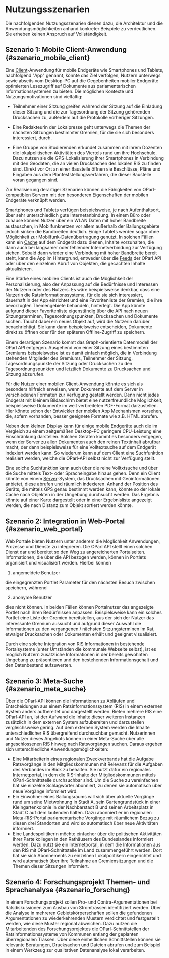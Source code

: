 Nutzungsszenarien
=================

Die nachfolgenden Nutzungsszenarien dienen dazu, die Architektur und die
Anwendungsmöglichkeiten anhand konkreter Beispiele zu verdeutlichen. Sie
erheben keinen Anspruch auf Vollständigkeit.

## Szenario 1: Mobile Client-Anwendung {#szenario_mobile_client}

Eine [Client](#client)-Anwendung für mobile Endgeräte wie Smartphones und Tablets,
nachfolgend "App" genannt, könnte das Ziel verfolgen, Nutzern unterwegs
sowie abseits vom Desktop-PC auf die Gegebenheiten mobiler Endgeräte optimierten
Lesezugriff auf Dokumente aus parlamentarischen Informationssystemen
zu bieten. Die möglichen Kontexte und Nutzungsmotivationen sind vielfältig:

* Teilnehmer einer Sitzung greifen während der Sitzung auf die Einladung
  dieser Sitzung und die zur Tagesordnung der Sitzung gehörenden
  Drucksachen zu, außerdem auf die Protokolle vorheriger Sitzungen.

* Eine Redakteurin der Lokalpresse geht unterwegs die Themen der nächsten
  Sitzungen bestimmter Gremien, für die sie sich besonders interessiert,
  durch.

* Eine Gruppe von Studierenden erkundet zusammen mit ihrem Dozenten die
  lokalpolitischen Aktivitäten des Viertels rund um ihre Hochschule. Dazu
  nutzen sie die GPS-Lokalisierung ihrer Smartphones in Verbindung mit den
  Geodaten, die an vielen Drucksachen des lokalen RIS zu finden sind. Direkt
  vor Ort an einer Baustelle öffnen sie Beschlüsse, Pläne und Eingaben aus
  dem Planfeststellungsverfahren, die dieser Baustelle voran gegangen sind.

Zur Realisierung derartiger Szenarien können die Fähigkeiten von OParl-kompatiblen
Servern mit den besonderen Eigenschaften der mobilen Endgeräte verknüpft werden.

Smartphones und Tablets verfügen beispielsweise, je nach Aufenthaltsort, über
sehr unterschiedlich gute Internetanbindung. In einem Büro oder zuhause können
Nutzer über ein WLAN Daten mit hoher Bandbreite austauschen, in Mobilfunknetzen
vor allem außerhalb der Ballungsgebiete jedoch sinken die Bandbreiten deutlich.
Einige Tablets werden sogar ohne Möglichkeit zur Mobilfunk-Datenübertragung
genutzt. In solchen Fällen kann ein [Cache](#cache) auf dem Endgerät dazu
dienen, Inhalte vorzuhalten, die dann auch bei langsamer oder fehlender
Internetverbindung zur Verfügung stehen. Sobald dann wieder eine Verbindung
mit hoher Bandbreite bereit steht, kann die App im Hintergrund, entweder über die 
[Feeds](#feeds) der OParl API oder über den einzelnen Abruf von Objekten, die 
gecachten Inhalte aktualisieren.

Eine Stärke eines mobilen Clients ist auch die Möglichkeit der Personalisierung,
also der Anpassung auf die Bedürfnisse und Interessen der Nutzerin oder des Nutzers.
Es wäre beispielsweise denkbar, dass eine Nutzerin die Ratsinformationssysteme,
für die sie sich interessiert, dauerhaft in der App einrichtet und eine Favoritenliste
der Gremien, die ihre bevorzugten Themengebiete behandeln, hinterlegt. Die App
könnte aufgrund dieser Favoritenliste eigenständig über die API nach neuen
Sitzungsterminen, Tagesordnungspunkten, Drucksachen und Dokumente suchen. Taucht
dabei ein neues Objekt auf, wird die Nutzerin darüber benachrichtigt. Sie kann dann
beispielsweise entscheiden, Dokumente direkt zu öffnen oder für den späteren 
Offline-Zugriff zu speichern.

Einem derartigen Szenario kommt das Graph-orientierte Datenmodell der OParl API
entgegen. Ausgehend von einer Sitzung eines bestimmten Gremiums beispielsweise
ist es damit einfach möglich, die in Verbindung stehenden Mitglieder des Gremiums,
Teilnehmer der Sitzung, Tagesordnungspunkte der Sitzung oder Drucksachen zu den
Tagesordnungspunkten und letztlich Dokumente zu Drucksachen und Sitzung abzurufen.

Für die Nutzer einer mobilen Client-Anwendung könnte es sich als besonders hilfreich
erweisen, wenn Dokumente auf dem Server in verschiedenen Formaten zur Verfügung
gestellt werden. Denn nicht jedes Endgerät mit kleinem Bildaschirm bietet eine
nutzerfreundliche Möglichkeit, beispielsweise Dokumente im weit verbreiteten PDF-Format 
darzustellen. Hier könnte schon der Entwickler der mobilen App Mechanismen vorsehen,
die, sofern vorhanden, besser geeignete Formate wie z.B. HTML abrufen.

Neben dem kleinen Display kann für einige mobile Endgeräte auch die im Vergleich zu
einem zeitgemäßen Desktop-PC geringere CPU-Leistung eine Einschränkung darstellen.
Solchen Geräten kommt es besonders entgegen, wenn der Server zu allen Dokumenten auch
den reinen Textinhalt abrufbar macht, der dann beispielsweise für eine Volltextsuche
auf dem Endgerät indexiert werden kann. So wiederum kann auf dem Client eine
Suchfunktion realisiert werden, welche die OParl-API selbst nicht zur Verfügung
stellt.

Eine solche Suchfunktion kann auch über die reine Volltxtsuche
und über die Suche mittels Text- oder Spracheingabe hinaus gehen. Denn ein Client
könnte von einem [Server](#server)-System, das Drucksachen mit Geoinformationen
anbietet, diese abrufen und räumlich indexieren. Anhand der Position des Geräts,
die mittels GPS genau bestimmt werden kann, könnte so der lokale Cache nach
Objekten in der Umgebung durchsucht werden. Das Ergebnis könnte auf einer Karte
dargestellt oder in einer Ergebnisliste angezeigt werden, die nach Distanz zum
Objekt sortiert werden könnte.

## Szenario 2: Integration in Web-Portal  {#szenario_web_portal}

Web Portale bieten Nutzern unter anderem die Möglichkeit Anwendungen, Prozesse und Dienste zu integrieren. Die OParl API stellt einen solchen Dienst dar und bereitet so den Weg zu angereicherten Portalseiten. Informationen, die über die API bezogen werden, können in Portlets organisiert und visualisiert werden. Hierbei können

1. angemeldete Benutzer 

die eingegrenzten Portlet Parameter für den nächsten Besuch zwischen speichern, während

2. anonyme Benutzer 

dies nicht können. In beiden Fällen können Portalnutzer das angezeigte Portlet nach ihren Bedürfnissen anpassen. Beispielsweise kann ein solches Portlet eine Liste der Gremien bereitstellen, aus der sich der Nutzer das interessante Gremium aussucht und aufgrund dieser Auswahl die Informationen zu den vergangenen / nächsten Sitzungsterminen im Rat, etwaiger Drucksachen oder Dokumenten erhält und geeignet visualisiert. 

Durch eine solche Integration von RIS Informationen in bestehende Portalsysteme (unter Umständen die kommunale Webseite selbst), ist es möglich Nutzern zusätzliche 
Informationen in der bereits gewohnten Umgebung zu präsentieren und den bestehenden Informationsgehalt und den Datenbestand aufzuwerten.


## Szenario 3: Meta-Suche  {#szenario_meta_suche}

Über die OParl-API können die Informationen zu Abläufen und Entscheidungen aus einem Ratsinformationssystem (RIS) in einem externen System anders aufbereitet und dargestellt werden. Bieten mehrere RIS eine OParl-API an, ist der Aufwand die Inhalte dieser weiteren Instanzen zusätzlich in dem externen System aufzubereiten und darzustellen vergleichsweise gering. Auf dem externen System werden die Inhalte unterschiedlicher RIS übergreifend durchsuchbar gemacht. Nutzerinnen und Nutzer dieses Angebots können in einer Meta-Suche über alle angeschlossenen RIS hinweg nach Ratsvorgängen suchen. Daraus ergeben sich unterschiedliche Anwendungsmöglichkeiten:

* Eine Mitarbeiterin eines regionalen Zweckverbands hat die Aufgabe Ratsvorgänge in den Mitgliedskommunen mit Relevanz für die Aufgaben des Verbandes im Blick zu behalten. Sie nutzt dafür ein regionales Internetportal, in dem die RIS-Inhalte der Mitgliedskommunen mittels OParl-Schnittstelle durchsuchbar sind. Um die Suche zu vereinfachen hat sie einzelne Schlagwörter abonniert, zu denen sie automatisch über neue Vorgänge informiert wird.
* Ein Einwohner eines Ballungsraums will sich über aktuelle Vorgänge rund um seine Mietwohnung in Stadt A, sein Gartengrundstück in einer Kleingartenkolonie in der Nachbarstadt B und seinen Arbeitsplatz in Stadt C auf dem laufenden halten. Dazu abonniert er im regionalen Meta-RIS-Portal parlamentarische Vorgänge mit räumlichem Bezug zu diesen drei Standorten und wird so automatisch über neue Aktivitäten informiert.
* Eine Landespolitikerin möchte einfacher über die politischen Aktivitäten ihrer Parteikollegen in den Rathäusern des Bundeslandes informiert werden. Dazu nutzt sie ein Internetportal, in dem die Informationen aus den RIS mit OParl-Schnittstelle im Land zusammengeführt werden. Dort hat sie sich Abonnements zu einzelnen Lokalpolitikern eingerichtet und wird automatisch über ihre Teilnahme an Gremiensitzungen und die Themen dieser Sitzungen informiert.

## Szenario 4: Forschungsprojekt Themen- und Sprachanalyse {#szenario_forschung}

In einem Forschungsprojekt sollen Pro- und Contra-Argumentationen bei Ratsdiskussionen zum Ausbau von Stromtrassen identifiziert werden. Über die Analyse in mehreren Gebietskörperschaften sollen die gefundenen Argumentationen zu wiederkehrenden Mustern verdichtet und festgestellt werden, wie diese Muster regional abweichen. Dazu nutzen die Mitarbeitenden des Forschungsprojektes die OParl-Schnittstellen der Ratsinformationssysteme von Kommunen entlang der geplanten überregionalen Trassen. Über diese einheitlichen Schnittstellen können sie relevante Beratungen, Drucksachen und Dateien abrufen und zum Beispiel in einem Werkzeug zur qualitativen Datenanalyse lokal verarbeiten.  
